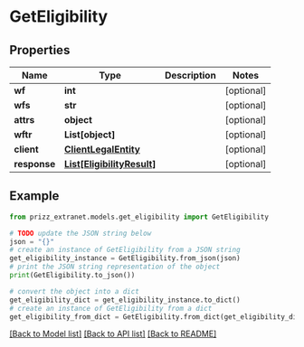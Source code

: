 # GetEligibility


## Properties

Name | Type | Description | Notes
------------ | ------------- | ------------- | -------------
**wf** | **int** |  | [optional] 
**wfs** | **str** |  | [optional] 
**attrs** | **object** |  | [optional] 
**wftr** | **List[object]** |  | [optional] 
**client** | [**ClientLegalEntity**](ClientLegalEntity.md) |  | [optional] 
**response** | [**List[EligibilityResult]**](EligibilityResult.md) |  | [optional] 

## Example

```python
from prizz_extranet.models.get_eligibility import GetEligibility

# TODO update the JSON string below
json = "{}"
# create an instance of GetEligibility from a JSON string
get_eligibility_instance = GetEligibility.from_json(json)
# print the JSON string representation of the object
print(GetEligibility.to_json())

# convert the object into a dict
get_eligibility_dict = get_eligibility_instance.to_dict()
# create an instance of GetEligibility from a dict
get_eligibility_from_dict = GetEligibility.from_dict(get_eligibility_dict)
```
[[Back to Model list]](../README.md#documentation-for-models) [[Back to API list]](../README.md#documentation-for-api-endpoints) [[Back to README]](../README.md)


